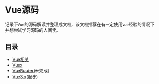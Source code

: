 # Vue源码

记录下`Vue`的源码解读并整理成文档，该文档推荐在有一定使用`Vue`经验的情况下并想尝试学习源码的人阅读。

## 目录

+ [Vue相关](./Vue/README.md)
+ [Vuex](./VueX/README.md)
+ [VueRouter](./VueRouter/README.md)(未完成)
+ [Vue3.x](./VueRouter/README.md)(起步)
